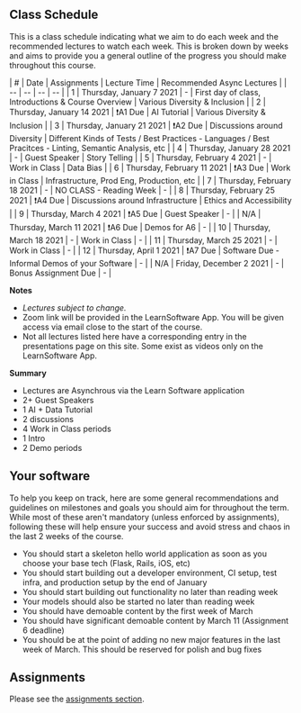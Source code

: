 ## Class Schedule

This is a class schedule indicating what we aim to do each week and the recommended lectures to watch each week. This is broken down by weeks and aims to provide you a general outline of the progress you should make throughout this course.


| # | Date | Assignments | Lecture Time | Recommended Async Lectures |
| -- | -- | -- | -- |
| 1 | Thursday, January 7 2021   | -         | First day of class, Introductions & Course Overview | Various Diversity & Inclusion |
| 2 | Thursday, January 14 2021  | ❗A1 Due         | AI Tutorial | Various Diversity & Inclusion |
| 3 | Thursday, January 21 2021  | ❗A2 Due | Discussions around Diversity | Different Kinds of Tests / Best Practices - Languages / Best Pracitces - Linting, Semantic Analysis, etc |
| 4 | Thursday, January 28 2021  | -          | Guest Speaker | Story Telling |
| 5 | Thursday, February 4 2021  | -         | Work in Class | Data Bias |
| 6 | Thursday, February 11 2021 | ❗A3 Due  | Work in Class | Infrastructure, Prod Eng, Production, etc |
| 7 | Thursday, February 18 2021 | -         | NO CLASS - Reading Week | - | 
| 8 | Thursday, February 25 2021 | ❗A4 Due  | Discussions around Infrastructure | Ethics and Accessibility | 
| 9 | Thursday, March 4 2021     | ❗A5 Due  | Guest Speaker | - | 
| N/A | Thursday, March 11 2021  | ❗A6 Due  | Demos for A6 | - | 
| 10 | Thursday, March 18 2021   | -         | Work in Class | - | 
| 11 | Thursday, March 25 2021   | -         | Work in Class | - | 
| 12 | Thursday, April 1 2021    | ❗A7 Due  | Software Due - Informal Demos of your Software | - | 
| N/A | Friday, December 2 2021  | -         | Bonus Assignment Due | - | 

**Notes**
- _Lectures subject to change._
- Zoom link will be provided in the LearnSoftware App. You will be given access via email close to the start of the course.
- Not all lectures listed here have a corresponding entry in the presentations page on this site. Some exist as videos only on the LearnSoftware App.

**Summary**

- Lectures are Asynchrous via the Learn Software application
- 2+ Guest Speakers
- 1 AI + Data Tutorial
- 2 discussions
- 4 Work in Class periods
- 1 Intro
- 2 Demo periods

## Your software

To help you keep on track, here are some general recommendations and guidelines on milestones and goals you should aim for throughout the term. While most of these aren't mandatory (unless enforced by assignments), following these will help ensure your success and avoid stress and chaos in the last 2 weeks of the course.

- You should start a skeleton hello world application as soon as you choose your base tech (Flask, Rails, iOS, etc)
- You should start building out a developer environment, CI setup, test infra, and production setup by the end of January
- You should start building out functionality no later than reading week
- Your models should also be started no later than reading week
- You should have demoable content by the first week of March
- You should have significant demoable content by March 11 (Assignment 6 deadline)
- You should be at the point of adding no new major features in the last week of March. This should be reserved for polish and bug fixes

## Assignments

Please see the [assignments section](../assignments/README.md).
